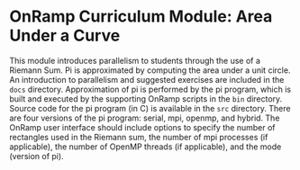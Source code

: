 # OnRamp Curriculum Module: Area Under a Curve

This module introduces parallelism to students through the use of a Riemann Sum. Pi is approximated by computing the area under a unit circle. An introduction to parallelism and suggested exercises are included in the ```docs``` directory. Approximation of pi is performed by the pi program, which is built and executed by the supporting OnRamp scripts in the ```bin``` directory. Source code for the pi program (in C) is available in the ```src``` directory. There are four versions of the pi program: serial, mpi, openmp, and hybrid. The OnRamp user interface should include options to specify the number of rectangles used in the Riemann sum, the number of mpi processes (if applicable), the number of OpenMP threads (if applicable), and the mode (version of pi).


